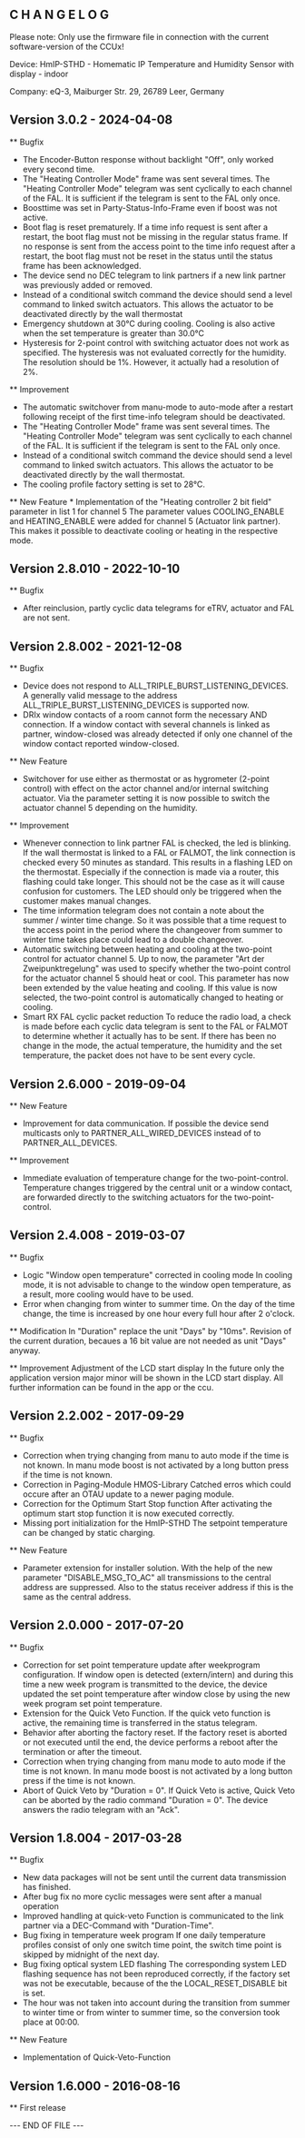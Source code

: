 ﻿C H A N G E L O G
-----------------

Please note: Only use the firmware file in connection with the current software-version
of the CCUx!

Device: HmIP-STHD - Homematic IP Temperature and Humidity Sensor with display - indoor

Company: eQ-3, Maiburger Str. 29, 26789 Leer, Germany


Version 3.0.2 - 2024-04-08
--------------------------------------------------------------

** Bugfix
   * The Encoder-Button response without backlight "Off", only worked every second time.
   * The "Heating Controller Mode" frame was sent several times.
      The "Heating Controller Mode" telegram was sent cyclically to each channel of the
      FAL. It is sufficient if the telegram is sent to the FAL only once.
   * Boosttime was set in Party-Status-Info-Frame even if boost was not active.
   * Boot flag is reset prematurely.
      If a time info request is sent after a restart, the boot flag must not be missing
      in the regular status frame. If no response is sent from the access point to the
      time info request after a restart, the boot flag must not be reset in the status
      until the status frame has been acknowledged.
   * The device send no DEC telegram to link partners if a new link partner was
      previously added or removed.
   *  Instead of a conditional switch command the device should send a level command to
      linked switch actuators. This allows the actuator to be deactivated directly by
      the wall thermostat
   * Emergency shutdown at 30°C during cooling.
      Cooling is also active when the set temperature is greater than 30.0°C
   * Hysteresis for 2-point control with switching actuator does not work as specified.
      The hysteresis was not evaluated correctly for the humidity. The resolution
      should be 1%. However, it actually had a resolution of 2%.

** Improvement
   * The automatic switchover from manu-mode to auto-mode after a restart following
     receipt of the first time-info telegram should be deactivated.
   * The "Heating Controller Mode" frame was sent several times.
      The "Heating Controller Mode" telegram was sent cyclically to each channel of the
      FAL. It is sufficient if the telegram is sent to the FAL only once.
   * Instead of a conditional switch command the device should send a level command to
     linked switch actuators. This allows the actuator to be deactivated directly by the
     wall thermostat.
   * The cooling profile factory setting is set to 28°C.

** New Feature
    * Implementation of the "Heating controller 2 bit field" parameter in list 1 for
      channel 5
       The parameter values COOLING_ENABLE and HEATING_ENABLE were added for channel 5
       (Actuator link partner). This makes it possible to deactivate cooling or heating
       in the respective mode.


Version 2.8.010 - 2022-10-10
--------------------------------------------------------------

** Bugfix
   * After reinclusion, partly cyclic data telegrams for eTRV, actuator and FAL are not
     sent.


Version 2.8.002 - 2021-12-08
--------------------------------------------------------------

** Bugfix
   * Device does not respond to ALL_TRIPLE_BURST_LISTENING_DEVICES.
      A generally valid message to the address ALL_TRIPLE_BURST_LISTENING_DEVICES is
      supported now.
   * DRIx window contacts of a room cannot form the necessary AND connection.
      If a window contact with several channels is linked as partner, window-closed was
      already detected if only one channel of the window contact reported window-closed.

** New Feature
   * Switchover for use either as thermostat or as hygrometer (2-point control) with
     effect on the actor channel and/or internal switching actuator.
      Via the parameter setting it is now possible to switch the actuator channel 5
      depending on the humidity.

** Improvement
   * Whenever connection to link partner FAL is checked, the led is blinking.
      If the wall thermostat is linked to a FAL or FALMOT, the link connection is
      checked every 50 minutes as standard. This results in a flashing LED on the
      thermostat. Especially if the connection is made via a router, this flashing could
      take longer. This should not be the case as it will cause confusion for customers.
      The LED should only be triggered when the customer makes manual changes.
   * The time information telegram does not contain a note about the summer / winter
     time change.
      So it was possible that a time request to the access point in the period where the
      changeover from summer to winter time takes place could lead to a double
      changeover.
   * Automatic switching between heating and cooling at the two-point control for
     actuator channel 5.
      Up to now, the parameter "Art der Zweipunktregelung" was used to specify whether
      the two-point control for the actuator channel 5 should heat or cool. This
      parameter has now been extended by the value heating and cooling. If this value is
      now selected, the two-point control is automatically changed to heating or
      cooling.
   * Smart RX FAL cyclic packet reduction
      To reduce the radio load, a check is made before each cyclic data telegram is sent
      to the FAL or FALMOT to determine whether it actually has to be sent. If there has
      been no change in the mode, the actual temperature, the humidity and the set
      temperature, the packet does not have to be sent every cycle.


Version 2.6.000 - 2019-09-04
--------------------------------------------------------------

** New Feature
   * Improvement for data communication.
      If possible the device send multicasts only to PARTNER_ALL_WIRED_DEVICES instead
      of to PARTNER_ALL_DEVICES.

** Improvement
   * Immediate evaluation of temperature change for the two-point-control.
      Temperature changes triggered by the central unit or a window contact, are
      forwarded directly to the switching actuators for the two-point-control.


Version 2.4.008 - 2019-03-07
--------------------------------------------------------------

** Bugfix
   * Logic "Window open temperature" corrected in cooling mode
      In cooling mode, it is not advisable to change to the window open temperature, as
      a result, more cooling would have to be used.
   * Error when changing from winter to summer time.
      On the day of the time change, the time is increased by one hour every full hour
      after 2 o'clock.

** Modification
    In "Duration" replace the unit "Days" by "10ms".
     Revision of the current duration, becaues a 16 bit value are not needed as unit
     "Days" anyway.

** Improvement
    Adjustment of the LCD start display
     In the future only the application version major minor will be shown in the LCD
     start display. All further information can be found in the app or the ccu.


Version 2.2.002 - 2017-09-29
--------------------------------------------------------------

** Bugfix
   * Correction when trying changing from manu to auto mode if the time is not known.
      In manu mode boost is not activated by a long button press if the time is not
      known.
   * Correction in Paging-Module HMOS-Library
      Catched erros which could occure after an OTAU update to a newer paging module.
   * Correction for the Optimum Start Stop function
      After activating the optimum start stop function it is now executed correctly.
   * Missing port initialization for the HmIP-STHD
      The setpoint temperature can be changed by static charging.

** New Feature
   * Parameter extension for installer solution.
      With the help of the new parameter "DISABLE_MSG_TO_AC" all transmissions to the
      central address are suppressed. Also to the status receiver address if this is the
      same as the central address.


Version 2.0.000 - 2017-07-20
--------------------------------------------------------------

** Bugfix
   * Correction for set point temperature update after weekprogram configuration.
      If window open is detected (extern/intern) and during this time a new week program
      is transmitted to the device, the device updated the set point temperature after
      window close by using the new week program set point temperature.
   * Extension for the Quick Veto Function.
      If the quick veto function is active, the remaining time is transferred in the
      status telegram.
   * Behavior after aborting the factory reset.
      If the factory reset is aborted or not executed until the end, the device performs
      a reboot after the termination or after the timeout.
   * Correction when trying changing from manu mode to auto mode if the time is not
     known.
      In manu mode boost is not activated by a long button press if the time is not
      known.
   * Abort of Quick Veto by "Duration = 0".
      If Quick Veto is active, Quick Veto can be aborted by the radio command
      "Duration = 0". The device answers the radio telegram with an "Ack".


Version 1.8.004 - 2017-03-28
--------------------------------------------------------------

** Bugfix
   * New data packages will not be sent until the current data transmission has
     finished.
   * After bug fix no more cyclic messages were sent after a manual operation
   * Improved handling at quick-veto
      Function is communicated to the link partner via a DEC-Command with
      "Duration-Time".
   * Bug fixing in temperature week program
      If one daily temperature profiles consist of only one switch time point, the
      switch time point is skipped by midnight of the next day.
   * Bug fixing optical system LED flashing
      The corresponding system LED flashing sequence has not been reproduced correctly,
      if the factory set was not be executable, because of the the LOCAL_RESET_DISABLE
      bit is set.
   * The hour was not taken into account during the transition from summer to winter
     time or from winter to summer time, so the conversion took place at 00:00.

** New Feature
   * Implementation of Quick-Veto-Function


Version 1.6.000 - 2016-08-16
--------------------------------------------------------------

** First release


--- END OF FILE ---